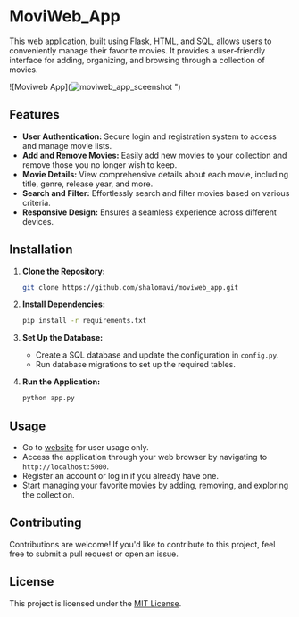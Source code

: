 # MoviWeb_App

This web application, built using Flask, HTML, and SQL, allows users to conveniently manage their favorite movies. It provides a user-friendly interface for adding, organizing, and browsing through a collection of movies.

![Moviweb App](![moviweb_app_sceenshot](https://github.com/shalomavi/moviweb_app/assets/85420763/55b7229d-378f-4a1b-9b08-1311063349d7)
")


## Features

- **User Authentication:** Secure login and registration system to access and manage movie lists.
- **Add and Remove Movies:** Easily add new movies to your collection and remove those you no longer wish to keep.
- **Movie Details:** View comprehensive details about each movie, including title, genre, release year, and more.
- **Search and Filter:** Effortlessly search and filter movies based on various criteria.
- **Responsive Design:** Ensures a seamless experience across different devices.

## Installation

1. **Clone the Repository:**
   ```sh
   git clone https://github.com/shalomavi/moviweb_app.git
   ```

2. **Install Dependencies:**
   ```sh
   pip install -r requirements.txt
   ```

3. **Set Up the Database:**
   - Create a SQL database and update the configuration in `config.py`.
   - Run database migrations to set up the required tables.

4. **Run the Application:**
   ```sh
   python app.py
   ```

## Usage

- Go to [website](https://shalomavi.pythonanywhere.com/) for user usage only.
- Access the application through your web browser by navigating to `http://localhost:5000`.
- Register an account or log in if you already have one.
- Start managing your favorite movies by adding, removing, and exploring the collection.

## Contributing

Contributions are welcome! If you'd like to contribute to this project, feel free to submit a pull request or open an issue.

## License

This project is licensed under the [MIT License](https://www.mit.edu/~amini/LICENSE.md).

